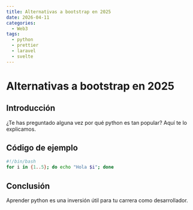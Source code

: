 ```yaml
---
title: Alternativas a bootstrap en 2025
date: 2026-04-11
categories:
  - Web3
tags:
  - python
  - prettier
  - laravel
  - svelte
---
```


# Alternativas a bootstrap en 2025

## Introducción

¿Te has preguntado alguna vez por qué python es tan popular? Aquí te lo explicamos.

## Código de ejemplo

```bash
#!/bin/bash
for i in {1..5}; do echo "Hola $i"; done
```

## Conclusión

Aprender python es una inversión útil para tu carrera como desarrollador.